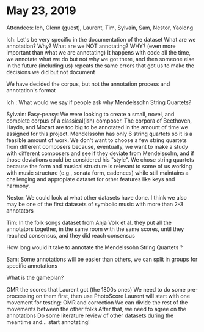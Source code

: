 # May 23, 2019

Attendees: Ich, Glenn (guest), Laurent, Tim, Sylvain, Sam, Nestor, Yaolong

Ich:
Let's be very specific in the documentation of the dataset
What are we annotation? Why?
What are we NOT annotating? WHY? (even more important than what we are annotating)
It happens with code all the time, we annotate what we do but not why we got there, and then someone else in the future (including us) repeats the same errors that got us to make the decisions we did but not document

We have decided the corpus, but not the annotation process and annotation's format

Ich :
What would we say if people ask why Mendelssohn String Quartets?

Sylvain:
Easy-peasy: We were looking to create a small, novel, and complete corpus of a classical(ish) composer. The corpora of Beethoven, Haydn, and Mozart are too big to be annotated in the amount of time we assigned for this project. Mendelssohn has only 6 string quartets so it is a feasible amount of work. We don't want to choose a few string quartets from different composers because, eventually, we want to make a study with different composers and see if they deviate from Mendelssohn, and if those deviations could be considered his "style". We chose string quartets because the form and musical structure is relevant to some of us working with music structure (e.g., sonata form, cadences) while still maintains a challenging and appropiate dataset for other features like keys and harmony.

Nestor:
We could look at what other datasets have done. I think we also may be one of the first datasets of symbolic music with more than 2-3 annotators

Tim:
In the folk songs dataset from Anja Volk et al. they put all the annotators together, in the same room with the same scores, until they reached consensus, and they did reach consensus

How long would it take to annotate the Mendelssohn String Quartets ?

Sam:
Some annotations will be easier than others, we can split in groups for specific annotations

What is the gameplan?

OMR the scores that Laurent got (the 1800s ones)
We need to do some pre-processing on them first, then use PhotoScore
Laurent will start with one movement for testing: OMR and correction
We can divide the rest of the movements between the other folks
After that, we need to agree on the annotations
Do some literature review of other datasets during the meantime
and... start annotating!


